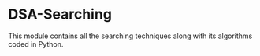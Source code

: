 # DSA-Searching
This module contains all the searching techniques along with its algorithms coded in Python.
